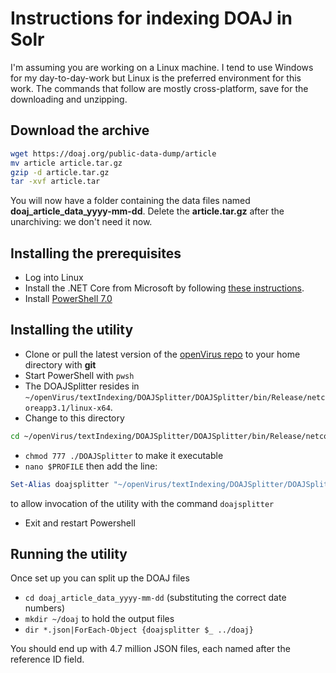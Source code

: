 # Instructions for indexing DOAJ in Solr
I'm assuming you are working on a Linux machine.  I tend to use Windows for my day-to-day-work but Linux is the preferred environment for this work.  The commands that follow are mostly cross-platform, save for the downloading and unzipping.
## Download the archive
```bash
wget https://doaj.org/public-data-dump/article
mv article article.tar.gz
gzip -d article.tar.gz
tar -xvf article.tar
```
You will now have a folder containing the data files named  **doaj_article_data_yyyy-mm-dd**.  Delete the **article.tar.gz** after the unarchiving:  we don't need it now.
## Installing the prerequisites
- Log into Linux
- Install the .NET Core from Microsoft by following [these instructions](https://docs.microsoft.com/en-us/dotnet/core/install/linux-package-manager-ubuntu-1804).
- Install [PowerShell 7.0](https://docs.microsoft.com/en-us/powershell/scripting/install/installing-powershell-core-on-linux?view=powershell-7)

## Installing the utility
- Clone or pull the latest version of the [openVirus repo](https://github.com/petermr/openVirus/tree/master/textIndexing/DOAJSplitter) to your home directory with **git**
- Start PowerShell with `pwsh`
- The DOAJSplitter resides in `~/openVirus/textIndexing/DOAJSplitter/DOAJSplitter/bin/Release/netcoreapp3.1/linux-x64`.  
- Change to this directory
```bash
cd ~/openVirus/textIndexing/DOAJSplitter/DOAJSplitter/bin/Release/netcoreapp3.1/linux-x64
```
- `chmod 777 ./DOAJSplitter` to make it executable
- `nano $PROFILE` then add the line:
```powershell
Set-Alias doajsplitter "~/openVirus/textIndexing/DOAJSplitter/DOAJSplitter/bin/Release/netcoreapp3.1/linux-x64/DOAJSplitter"
```
to allow invocation of the utility with the command `doajsplitter`
- Exit and restart Powershell

## Running the utility
Once set up you can split up the DOAJ files

- `cd doaj_article_data_yyyy-mm-dd` (substituting the correct date numbers)
- `mkdir ~/doaj` to hold the output files
- `dir *.json|ForEach-Object {doajsplitter $_ ../doaj}`

You should end up with 4.7 million JSON files, each named after the reference ID field.
